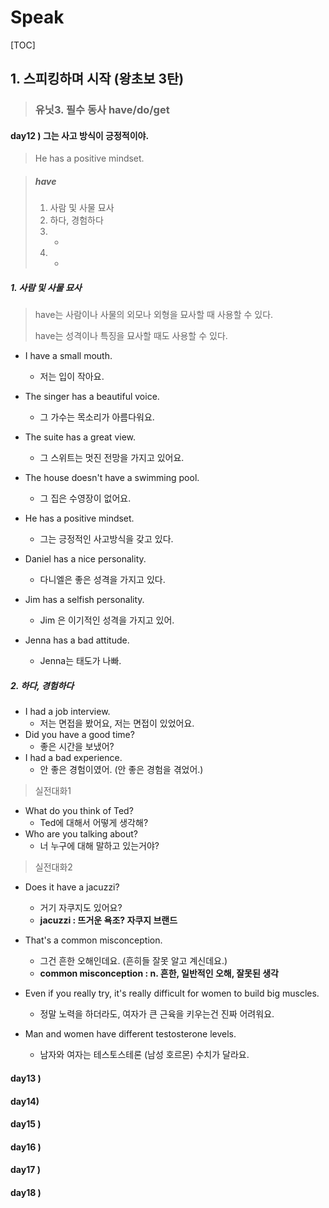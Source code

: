 # Speak



[TOC]

## 1. 스피킹하며 시작 (왕초보 3탄)

> ### 유닛3. 필수 동사 have/do/get



#### day12 ) 그는 사고 방식이 긍정적이야.

> He has a positive mindset.



> ##### have
>
> 1. 사람 및 사물 묘사
> 2. 하다, 경험하다
> 3. -
> 4. -



##### 1. 사람 및 사물 묘사

> have는 사람이나 사물의 외모나 외형을 묘사할 때 사용할 수 있다.
>
> have는 성격이나 특징을 묘사할 때도 사용할 수 있다.

- I have a small mouth.

  - 저는 입이 작아요.

- The singer has a beautiful voice.

  - 그 가수는 목소리가 아름다워요.

  

- The suite has a great view.

  - 그 스위트는 멋진 전망을 가지고 있어요.

- The house doesn't have a swimming pool.

  - 그 집은 수영장이 없어요.

  

- He has a positive mindset.
  - 그는 긍정적인 사고방식을 갖고 있다.
- Daniel has a nice personality.
  - 다니엘은 좋은 성격을 가지고 있다.
- Jim has a selfish personality.
  - Jim 은 이기적인 성격을 가지고 있어. 
- Jenna has a bad attitude.
  - Jenna는 태도가 나빠.



##### 2. 하다, 경험하다

- I had a job interview.
  - 저는 면접을 봤어요, 저는 면접이 있었어요.
- Did you have a good time?
  - 좋은 시간을 보냈어?
- I had a bad experience.
  - 안 좋은 경험이였어. (안 좋은 경험을 겪었어.)



> 실전대화1

- What do you think of Ted?
  - Ted에 대해서 어떻게 생각해?
- Who are you talking about?
  - 너 누구에 대해 말하고 있는거야?



> 실전대화2

- Does it have a jacuzzi?
  - 거기 자쿠지도 있어요?
  - **jacuzzi : 뜨거운 욕조? 자쿠지 브랜드**
- That's a common misconception.
  - 그건 흔한 오해인데요. (흔히들 잘못 알고 계신데요.)
  - **common misconception : n. 흔한, 일반적인 오해, 잘못된 생각**

- Even if you really try, it's really difficult for women to build big muscles.
  - 정말 노력을 하더라도, 여자가 큰 근육을 키우는건 진짜 어려워요.

- Man and women have different testosterone levels.
  - 남자와 여자는 테스토스테론 (남성 호르몬) 수치가 달라요.





#### day13 ) 

#### day14)

#### day15 ) 

#### day16 ) 

#### day17 ) 

#### day18 ) 